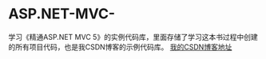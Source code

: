 # ASP.NET-MVC-
学习《精通ASP.NET MVC 5》的实例代码库，里面存储了学习这本书过程中创建的所有项目代码，也是我CSDN博客的示例代码库。
[我的CSDN博客地址](http://blog.csdn.net/github_37410569)
